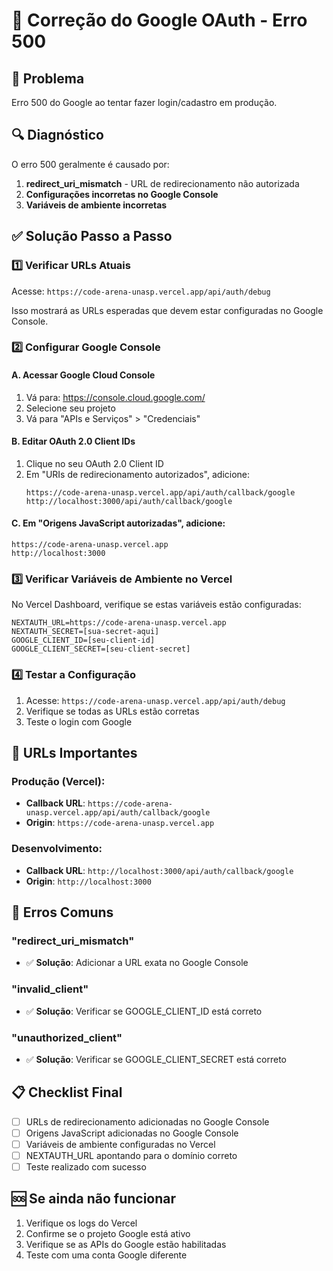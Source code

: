 # 🔧 Correção do Google OAuth - Erro 500

## 🚨 Problema
Erro 500 do Google ao tentar fazer login/cadastro em produção.

## 🔍 Diagnóstico
O erro 500 geralmente é causado por:
1. **redirect_uri_mismatch** - URL de redirecionamento não autorizada
2. **Configurações incorretas no Google Console**
3. **Variáveis de ambiente incorretas**

## ✅ Solução Passo a Passo

### 1️⃣ Verificar URLs Atuais
Acesse: `https://code-arena-unasp.vercel.app/api/auth/debug`

Isso mostrará as URLs esperadas que devem estar configuradas no Google Console.

### 2️⃣ Configurar Google Console

#### A. Acessar Google Cloud Console
1. Vá para: https://console.cloud.google.com/
2. Selecione seu projeto
3. Vá para "APIs e Serviços" > "Credenciais"

#### B. Editar OAuth 2.0 Client IDs
1. Clique no seu OAuth 2.0 Client ID
2. Em "URIs de redirecionamento autorizados", adicione:
   ```
   https://code-arena-unasp.vercel.app/api/auth/callback/google
   http://localhost:3000/api/auth/callback/google
   ```

#### C. Em "Origens JavaScript autorizadas", adicione:
   ```
   https://code-arena-unasp.vercel.app
   http://localhost:3000
   ```

### 3️⃣ Verificar Variáveis de Ambiente no Vercel

No Vercel Dashboard, verifique se estas variáveis estão configuradas:

```
NEXTAUTH_URL=https://code-arena-unasp.vercel.app
NEXTAUTH_SECRET=[sua-secret-aqui]
GOOGLE_CLIENT_ID=[seu-client-id]
GOOGLE_CLIENT_SECRET=[seu-client-secret]
```

### 4️⃣ Testar a Configuração

1. Acesse: `https://code-arena-unasp.vercel.app/api/auth/debug`
2. Verifique se todas as URLs estão corretas
3. Teste o login com Google

## 🔧 URLs Importantes

### Produção (Vercel):
- **Callback URL**: `https://code-arena-unasp.vercel.app/api/auth/callback/google`
- **Origin**: `https://code-arena-unasp.vercel.app`

### Desenvolvimento:
- **Callback URL**: `http://localhost:3000/api/auth/callback/google`
- **Origin**: `http://localhost:3000`

## 🚨 Erros Comuns

### "redirect_uri_mismatch"
- ✅ **Solução**: Adicionar a URL exata no Google Console

### "invalid_client"
- ✅ **Solução**: Verificar se GOOGLE_CLIENT_ID está correto

### "unauthorized_client"
- ✅ **Solução**: Verificar se GOOGLE_CLIENT_SECRET está correto

## 📋 Checklist Final

- [ ] URLs de redirecionamento adicionadas no Google Console
- [ ] Origens JavaScript adicionadas no Google Console
- [ ] Variáveis de ambiente configuradas no Vercel
- [ ] NEXTAUTH_URL apontando para o domínio correto
- [ ] Teste realizado com sucesso

## 🆘 Se ainda não funcionar

1. Verifique os logs do Vercel
2. Confirme se o projeto Google está ativo
3. Verifique se as APIs do Google estão habilitadas
4. Teste com uma conta Google diferente
